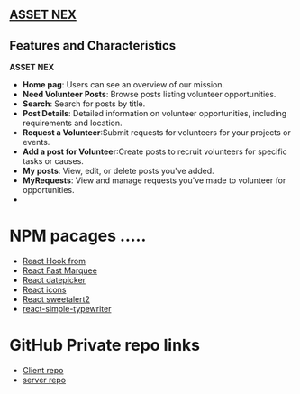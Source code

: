 
## [ASSET NEX](https://volunteer-management-6ebc4.web.app)


## Features and Characteristics

**ASSET NEX**
- **Home pag**: Users can see an overview of our mission.
- **Need Volunteer Posts**: Browse posts listing volunteer opportunities.
- **Search**: Search for posts by title.
- **Post Details**: Detailed information on volunteer opportunities, including requirements and location.
- **Request a Volunteer**:Submit requests for volunteers for your projects or events.
- **Add a post for Volunteer**:Create posts to recruit volunteers for specific tasks or causes.
- **My posts**:  View, edit, or delete posts you've added.
- **MyRequests**:  View and manage requests you've made to volunteer for opportunities.
- 


# NPM pacages .....
- [React Hook from](https://react-hook-form.com)
- [React Fast Marquee](https://www.react-fast-marquee.com)
- [React datepicker](https://reactdatepicker.com)
- [React icons](https://react-icons.github.io/react-icons)
- [React sweetalert2](https://sweetalert2.github.io)
- [react-simple-typewriter](https://github.com/awran5/react-simple-typewriter)




# GitHub Private repo links
- [Client repo](https://github.com/Porgramming-Hero-web-course/b9a11-client-side-w3rashed.git)
- [server repo](https://github.com/Porgramming-Hero-web-course/b9a11-server-side-w3rashed.git)
